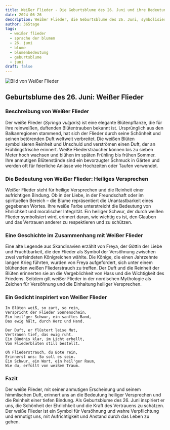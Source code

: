 ```yaml
---
title: Weißer Flieder - Die Geburtsblume des 26. Juni und ihre Bedeutung
date: 2024-06-26
description: Weißer Flieder, die Geburtsblume des 26. Juni, symbolisiert Heiliges Versprechen. Erfahre mehr über ihre Geschichte, Bedeutung und Symbolik in der Sprache der Blumen.
author: 365tage
tags:
  - weißer flieder
  - sprache der blumen
  - 26. juni
  - blume
  - blumenbedeutung
  - geburtsblume
  - juni
draft: false
---
```


![Bild von Weißer Flieder](https://cdn.pixabay.com/photo/2023/12/04/18/10/lilac-8430051_640.jpg#center)

## Geburtsblume des 26. Juni: Weißer Flieder

### Beschreibung von Weißer Flieder

Der weiße Flieder (_Syringa vulgaris_) ist eine elegante Blütenpflanze, die für ihre reinweißen, duftenden Blütentrauben bekannt ist. Ursprünglich aus den Balkanregionen stammend, hat sich der Flieder durch seine Schönheit und seinen betörenden Duft weltweit verbreitet. Die weißen Blüten symbolisieren Reinheit und Unschuld und verströmen einen Duft, der an Frühlingsfrische erinnert. Weiße Fliedersträucher können bis zu sieben Meter hoch wachsen und blühen im späten Frühling bis frühen Sommer. Ihre anmutigen Blütenstände sind ein bevorzugter Schmuck in Gärten und werden oft für feierliche Anlässe wie Hochzeiten oder Taufen verwendet.

### Die Bedeutung von Weißer Flieder: Heiliges Versprechen

Weißer Flieder steht für heilige Versprechen und die Reinheit einer aufrichtigen Bindung. Ob in der Liebe, in der Freundschaft oder im spirituellen Bereich – die Blume repräsentiert die Unantastbarkeit eines gegebenen Wortes. Ihre weiße Farbe unterstreicht die Bedeutung von Ehrlichkeit und moralischer Integrität. Ein heiliger Schwur, der durch weißen Flieder symbolisiert wird, erinnert daran, wie wichtig es ist, den Glauben und das Vertrauen anderer zu respektieren und zu schützen.

### Eine Geschichte im Zusammenhang mit Weißer Flieder

Eine alte Legende aus Skandinavien erzählt von Freya, der Göttin der Liebe und Fruchtbarkeit, die den Flieder als Symbol der Versöhnung zwischen zwei verfeindeten Königreichen wählte. Die Könige, die einen Jahrzehnte langen Krieg führten, wurden von Freya aufgefordert, sich unter einem blühenden weißen Fliederstrauch zu treffen. Der Duft und die Reinheit der Blüten erinnerten sie an die Vergeblichkeit von Hass und die Wichtigkeit des Friedens. Seitdem gilt weißer Flieder in der nordischen Mythologie als Zeichen für Versöhnung und die Einhaltung heiliger Versprechen.

### Ein Gedicht inspiriert von Weißer Flieder

```
In Blüten weiß, so zart, so rein,  
Verspricht der Flieder Sonnenschein.  
Ein heil'ger Schwur, ein sanftes Band,  
Das ewig hält, durch Herz und Hand.  

Der Duft, er flüstert leise Mut,  
Vertrauen tief, das ewig ruht.  
Ein Bündnis klar, im Licht erhellt,  
Von Fliederblüten still bestellt.  

Oh Fliederstrauch, du Bote rein,  
Erinnerst uns: So soll es sein.  
Ein Schwur, ein Wort, ein heil'ger Raum,  
Wie du, erfüllt von weißem Traum.  
```

### Fazit

Der weiße Flieder, mit seiner anmutigen Erscheinung und seinem himmlischen Duft, erinnert uns an die Bedeutung heiliger Versprechen und die Reinheit einer tiefen Bindung. Als Geburtsblume des 26. Juni inspiriert er uns, die Schönheit der Ehrlichkeit und die Kraft des Vertrauens zu schätzen. Der weiße Flieder ist ein Symbol für Versöhnung und wahre Verpflichtung und ermutigt uns, mit Aufrichtigkeit und Anstand durch das Leben zu gehen.